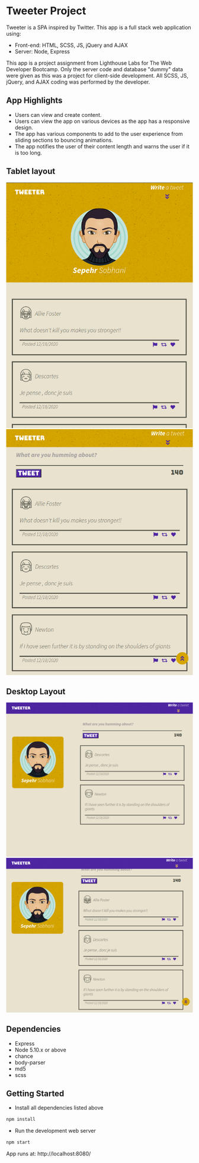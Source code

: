 # Tweeter Project

Tweeter is a SPA inspired by Twitter. This app is a full stack web application using:

- Front-end: HTML, SCSS, JS, jQuery and AJAX
- Server: Node, Express

This app is a project assignment from Lighthouse Labs for The Web Developer Bootcamp. Only the server code and database "dummy" data were given as this was a project for client-side development. All SCSS, JS, jQuery, and AJAX coding was performed by the developer.

## App Highlights

- Users can view and create content.
- Users can view the app on various devices as the app has a responsive design.
- The app has various components to add to the user experience from sliding sections to bouncing animations.
- The app notifies the user of their content length and warns the user if it is too long.

## Tablet layout

![Tablet-Layout-1](https://github.com/Sepehr-Sobhani/tweeter/blob/master/docs/Tablet-layout.png)
![Tablet-Layout-2](https://github.com/Sepehr-Sobhani/tweeter/blob/master/docs/Tablet-layout-2.png)

## Desktop Layout

![Desktop-Layout-1](https://github.com/Sepehr-Sobhani/tweeter/blob/master/docs/Desktop-layout.png)
![Desktop-Layout-2](https://github.com/Sepehr-Sobhani/tweeter/blob/master/docs/Desktop-layout-2.png)

## Dependencies

- Express
- Node 5.10.x or above
- chance
- body-parser
- md5
- scss

## Getting Started

- Install all dependencies listed above

```bash
npm install
```

- Run the development web server

```bash
npm start
```

App runs at: http://localhost:8080/
